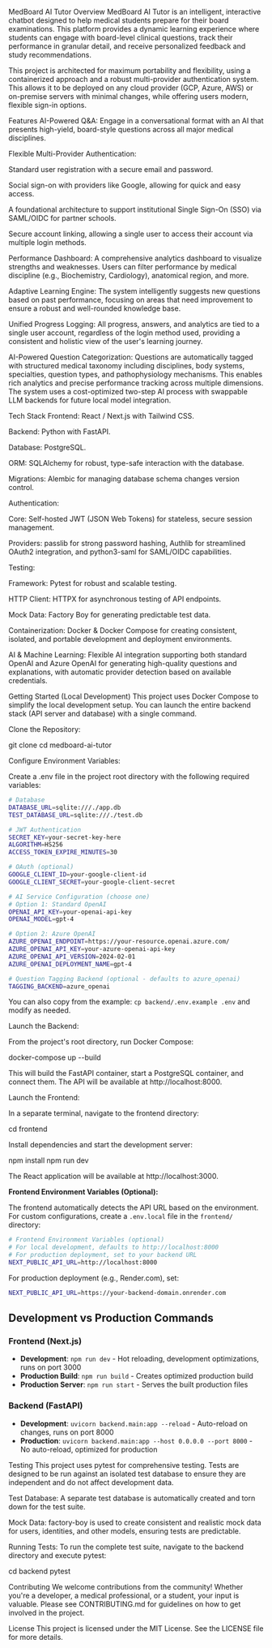 MedBoard AI Tutor
Overview
MedBoard AI Tutor is an intelligent, interactive chatbot designed to help medical students prepare for their board examinations. This platform provides a dynamic learning experience where students can engage with board-level clinical questions, track their performance in granular detail, and receive personalized feedback and study recommendations.

This project is architected for maximum portability and flexibility, using a containerized approach and a robust multi-provider authentication system. This allows it to be deployed on any cloud provider (GCP, Azure, AWS) or on-premise servers with minimal changes, while offering users modern, flexible sign-in options.

Features
AI-Powered Q&A: Engage in a conversational format with an AI that presents high-yield, board-style questions across all major medical disciplines.

Flexible Multi-Provider Authentication:

Standard user registration with a secure email and password.

Social sign-on with providers like Google, allowing for quick and easy access.

A foundational architecture to support institutional Single Sign-On (SSO) via SAML/OIDC for partner schools.

Secure account linking, allowing a single user to access their account via multiple login methods.

Performance Dashboard: A comprehensive analytics dashboard to visualize strengths and weaknesses. Users can filter performance by medical discipline (e.g., Biochemistry, Cardiology), anatomical region, and more.

Adaptive Learning Engine: The system intelligently suggests new questions based on past performance, focusing on areas that need improvement to ensure a robust and well-rounded knowledge base.

Unified Progress Logging: All progress, answers, and analytics are tied to a single user account, regardless of the login method used, providing a consistent and holistic view of the user's learning journey.

AI-Powered Question Categorization: Questions are automatically tagged with structured medical taxonomy including disciplines, body systems, specialties, question types, and pathophysiology mechanisms. This enables rich analytics and precise performance tracking across multiple dimensions. The system uses a cost-optimized two-step AI process with swappable LLM backends for future local model integration.

Tech Stack
Frontend: React / Next.js with Tailwind CSS.

Backend: Python with FastAPI.

Database: PostgreSQL.

ORM: SQLAlchemy for robust, type-safe interaction with the database.

Migrations: Alembic for managing database schema changes version control.

Authentication:

Core: Self-hosted JWT (JSON Web Tokens) for stateless, secure session management.

Providers: passlib for strong password hashing, Authlib for streamlined OAuth2 integration, and python3-saml for SAML/OIDC capabilities.

Testing:

Framework: Pytest for robust and scalable testing.

HTTP Client: HTTPX for asynchronous testing of API endpoints.

Mock Data: Factory Boy for generating predictable test data.

Containerization: Docker & Docker Compose for creating consistent, isolated, and portable development and deployment environments.

AI & Machine Learning: Flexible AI integration supporting both standard OpenAI and Azure OpenAI for generating high-quality questions and explanations, with automatic provider detection based on available credentials.

Getting Started (Local Development)
This project uses Docker Compose to simplify the local development setup. You can launch the entire backend stack (API server and database) with a single command.

Clone the Repository:

git clone <your-repository-url>
cd medboard-ai-tutor

Configure Environment Variables:

Create a .env file in the project root directory with the following required variables:

```bash
# Database
DATABASE_URL=sqlite:///./app.db
TEST_DATABASE_URL=sqlite:///./test.db

# JWT Authentication
SECRET_KEY=your-secret-key-here
ALGORITHM=HS256
ACCESS_TOKEN_EXPIRE_MINUTES=30

# OAuth (optional)
GOOGLE_CLIENT_ID=your-google-client-id
GOOGLE_CLIENT_SECRET=your-google-client-secret

# AI Service Configuration (choose one)
# Option 1: Standard OpenAI
OPENAI_API_KEY=your-openai-api-key
OPENAI_MODEL=gpt-4

# Option 2: Azure OpenAI
AZURE_OPENAI_ENDPOINT=https://your-resource.openai.azure.com/
AZURE_OPENAI_API_KEY=your-azure-openai-api-key
AZURE_OPENAI_API_VERSION=2024-02-01
AZURE_OPENAI_DEPLOYMENT_NAME=gpt-4

# Question Tagging Backend (optional - defaults to azure_openai)
TAGGING_BACKEND=azure_openai
```

You can also copy from the example: `cp backend/.env.example .env` and modify as needed.

Launch the Backend:

From the project's root directory, run Docker Compose:

docker-compose up --build

This will build the FastAPI container, start a PostgreSQL container, and connect them. The API will be available at http://localhost:8000.

Launch the Frontend:

In a separate terminal, navigate to the frontend directory:

cd frontend

Install dependencies and start the development server:

npm install
npm run dev

The React application will be available at http://localhost:3000.

**Frontend Environment Variables (Optional):**

The frontend automatically detects the API URL based on the environment. For custom configurations, create a `.env.local` file in the `frontend/` directory:

```bash
# Frontend Environment Variables (optional)
# For local development, defaults to http://localhost:8000
# For production deployment, set to your backend URL
NEXT_PUBLIC_API_URL=http://localhost:8000
```

For production deployment (e.g., Render.com), set:
```bash
NEXT_PUBLIC_API_URL=https://your-backend-domain.onrender.com
```

## Development vs Production Commands

### Frontend (Next.js)
- **Development**: `npm run dev` - Hot reloading, development optimizations, runs on port 3000
- **Production Build**: `npm run build` - Creates optimized production build
- **Production Server**: `npm run start` - Serves the built production files

### Backend (FastAPI)
- **Development**: `uvicorn backend.main:app --reload` - Auto-reload on changes, runs on port 8000
- **Production**: `uvicorn backend.main:app --host 0.0.0.0 --port 8000` - No auto-reload, optimized for production

Testing
This project uses pytest for comprehensive testing. Tests are designed to be run against an isolated test database to ensure they are independent and do not affect development data.

Test Database: A separate test database is automatically created and torn down for the test suite.

Mock Data: factory-boy is used to create consistent and realistic mock data for users, identities, and other models, ensuring tests are predictable.

Running Tests: To run the complete test suite, navigate to the backend directory and execute pytest:

cd backend
pytest

Contributing
We welcome contributions from the community! Whether you're a developer, a medical professional, or a student, your input is valuable. Please see CONTRIBUTING.md for guidelines on how to get involved in the project.

License
This project is licensed under the MIT License. See the LICENSE file for more details.
